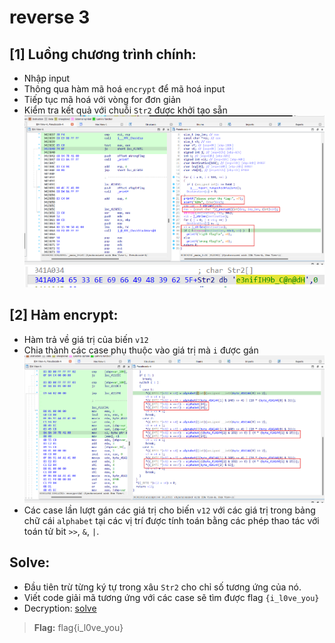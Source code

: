 # reverse 3

## **[1]** Luồng chương trình chính:
- Nhập input
- Thông qua hàm mã hoá `encrypt` để mã hoá input
- Tiếp tục mã hoá với vòng for đơn giản
- Kiểm tra kết quả với chuỗi `Str2` được khởi tạo sẵn
![alt text](../../../images/rev3-1.png)![alt text](../../../images/rev3-2.png)

## **[2]** Hàm encrypt:
- Hàm trả về giá trị của biến `v12`
- Chia thành các case phụ thuộc vào giá trị mà `i` được gán
![alt text](../../../images/rev3-3.png)
- Các case lần lượt gán các giá trị cho biến `v12` với các giá trị trong bảng chữ cái `alphabet` tại các vị trí được tính toán bằng các phép thao tác với toán tử bit `>>`, `&`, `|`.

## **Solve:**
- Đầu tiên trừ từng ký tự trong xâu `Str2` cho chỉ số tương ứng của nó.
- Viết code giải mã tương ứng với các case sẽ tìm được flag `{i_l0ve_you}`
- Decryption: [solve](solve.c)

> **Flag:** flag{i_l0ve_you}
